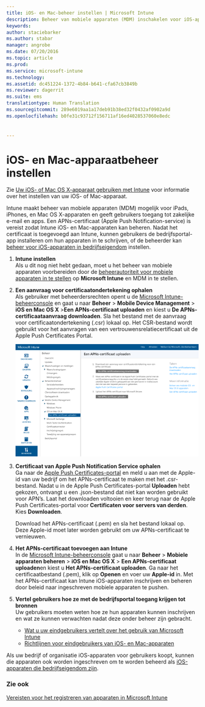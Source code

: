```yaml
---
title: iOS- en Mac-beheer instellen | Microsoft Intune
description: Beheer van mobiele apparaten (MDM) inschakelen voor iOS-apparaten zoals iPads en iPhones en tevens Mac OS X-apparaten met Microsoft Intune.
keywords: 
author: staciebarker
ms.author: stabar
manager: angrobe
ms.date: 07/20/2016
ms.topic: article
ms.prod: 
ms.service: microsoft-intune
ms.technology: 
ms.assetid: dc451224-1372-4b84-b641-cfa67cb3849b
ms.reviewer: dagerrit
ms.suite: ems
translationtype: Human Translation
ms.sourcegitcommit: 289e6019aa1a17deb91b38ed32f0432af0902a9d
ms.openlocfilehash: b0fe31c93712f156711af16ed4028537060e8edc


---
```


# <a name="set-up-ios-and-mac-device-management"></a>iOS- en Mac-apparaatbeheer instellen
Zie [Uw iOS- of Mac OS X-apparaat gebruiken met Intune](../enduser/using-your-ios-or-mac-os-x-device-with-intune.md) voor informatie over het instellen van uw iOS- of Mac-apparaat.

Intune maakt beheer van mobiele apparaten (MDM) mogelijk voor iPads, iPhones, en Mac OS X-apparaten en geeft gebruikers toegang tot zakelijke e-mail en apps. Een APNs-certificaat (Apple Push Notification-service) is vereist zodat Intune iOS- en Mac-apparaten kan beheren. Nadat het certificaat is toegevoegd aan Intune, kunnen gebruikers de bedrijfsportal-app installeren om hun apparaten in te schrijven, of de beheerder kan [beheer voor iOS-apparaten in bedrijfseigendom](enroll-corporate-owned-ios-devices-in-microsoft-intune.md) instellen.

1.  **Intune instellen**<br>
    Als u dit nog niet hebt gedaan, moet u het beheer van mobiele apparaten voorbereiden door de [beheerautoriteit voor mobiele apparaten in te stellen](prerequisites-for-enrollment.md#set-mobile-device-management-authority) op **Microsoft Intune** en MDM in te stellen.

2.  **Een aanvraag voor certificaatondertekening ophalen**<br>
    Als gebruiker met beheerdersrechten opent u de [Microsoft Intune-beheerconsole](http://manage.microsoft.com) en gaat u naar **Beheer** &gt; **Mobile Device Management** &gt; **iOS en Mac OS X** &gt;**Een APNs-certificaat uploaden** en kiest u **De APNs-certificaataanvraag downloaden**. Sla het bestand met de aanvraag voor certificaatondertekening (.csr) lokaal op. Het CSR-bestand wordt gebruikt voor het aanvragen van een vertrouwensrelatiecertificaat uit de Apple Push Certificates Portal.

    ![Het dialoogvenster Een APNs-certificaat uploaden](../media/Intune-iOS-enrollment-with-apns.png)

3.  **Certificaat van Apple Push Notification Service ophalen**<br>
    Ga naar de [Apple Push Certificates-portal](http://go.microsoft.com/fwlink/?LinkId=269844) en meld u aan met de Apple-id van uw bedrijf om het APNs-certificaat te maken met het .csr-bestand. Nadat u in de Apple Push Certificates-portal **Uploaden** hebt gekozen, ontvangt u een .json-bestand dat niet kan worden gebruikt voor APN’s. Laat het downloaden voltooien en keer terug naar de Apple Push Certificates-portal voor **Certificaten voor servers van derden**. Kies **Downloaden**.

    Download het APNs-certificaat (.pem) en sla het bestand lokaal op. Deze Apple-id moet later worden gebruikt om uw APNs-certificaat te vernieuwen.

4.  **Het APNs-certificaat toevoegen aan Intune**<br>
    In de [Microsoft Intune-beheerconsole](http://manage.microsoft.com) gaat u naar **Beheer** &gt; **Mobiele apparaten beheren** &gt; **iOS en Mac OS X** &gt; **Een APNs-certificaat uploaden**en kiest u **Het APNs-certificaat uploaden**. Ga naar het certificaatbestand (.pem), klik op **Openen** en voer uw **Apple-id** in. Met het APNs-certificaat kan Intune iOS-apparaten inschrijven en beheren door beleid naar ingeschreven mobiele apparaten te pushen.

5.  **Vertel gebruikers hoe ze met de bedrijfsportal toegang krijgen tot bronnen**<br>
    Uw gebruikers moeten weten hoe ze hun apparaten kunnen inschrijven en wat ze kunnen verwachten nadat deze onder beheer zijn gebracht.
    - [Wat u uw eindgebruikers vertelt over het gebruik van Microsoft Intune](what-to-tell-your-end-users-about-using-microsoft-intune.md)
    - [Richtlijnen voor eindgebruikers van iOS- en Mac-apparaten](../enduser/using-your-ios-or-mac-os-x-device-with-intune.md)

Als uw bedrijf of organisatie iOS-apparaten voor gebruikers koopt, kunnen die apparaten ook worden ingeschreven om te worden beheerd als [iOS-apparaten die bedrijfseigendom zijn](enroll-corporate-owned-ios-devices-in-microsoft-intune.md).

### <a name="see-also"></a>Zie ook
[Vereisten voor het registreren van apparaten in Microsoft Intune](prerequisites-for-enrollment.md)



<!--HONumber=Nov16_HO1-->



